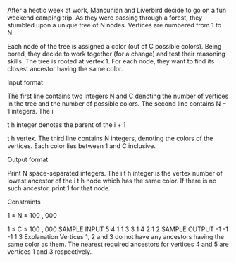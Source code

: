 After a hectic week at work, Mancunian and Liverbird decide to go on a fun weekend camping trip. As they were passing through a forest, they stumbled upon a unique tree of N nodes. Vertices are numbered from 1 to N.

Each node of the tree is assigned a color (out of C possible colors). Being bored, they decide to work together (for a change) and test their reasoning skills. The tree is rooted at vertex 1. For each node, they want to find its closest ancestor having the same color.

Input format

The first line contains two integers N and C denoting the number of vertices in the tree and the number of possible colors.
The second line contains 
N
−
1
 integers. The 
i
 
t
h
 integer denotes the parent of the 
i
+
1
 
t
h
 vertex.
The third line contains N integers, denoting the colors of the vertices. Each color lies between 1 and C inclusive.

Output format

Print N space-separated integers. The 
i
t
h
 integer is the vertex number of lowest ancestor of the 
i
t
h
 node which has the same color. If there is no such ancestor, print 1 for that node.

Constraints


1
≤
N
≤
100
,
000

1
≤
C
≤
100
,
000
SAMPLE INPUT 
5 4
1 1 3 3
1 4 2 1 2
SAMPLE OUTPUT 
-1 -1 -1 1 3
Explanation
Vertices 1, 2 and 3 do not have any ancestors having the same color as them. The nearest required ancestors for vertices 4 and 5 are vertices 1 and 3 respectively.